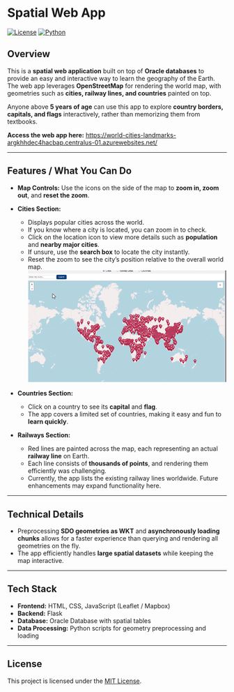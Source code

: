 # Spatial Web App

[![License](https://img.shields.io/badge/license-MIT-blue.svg)]()
[![Python](https://img.shields.io/badge/python-3.10-green.svg)]()

## Overview
This is a **spatial web application** built on top of **Oracle databases** to provide an easy and interactive way to learn the geography of the Earth. The web app leverages **OpenStreetMap** for rendering the world map, with geometries such as **cities, railway lines, and countries** painted on top.  

Anyone above **5 years of age** can use this app to explore **country borders, capitals, and flags** interactively, rather than memorizing them from textbooks.

**Access the web app here:** https://world-cities-landmarks-argkhhdec4hacbap.centralus-01.azurewebsites.net/

---

## Features / What You Can Do

- **Map Controls:** Use the icons on the side of the map to **zoom in, zoom out**, and **reset the zoom**.  

- **Cities Section:**  
  - Displays popular cities across the world.  
  - If you know where a city is located, you can zoom in to check.  
  - Click on the location icon to view more details such as **population** and **nearby major cities**.  
  - If unsure, use the **search box** to locate the city instantly.  
  - Reset the zoom to see the city’s position relative to the overall world map.  
  ![Demo Animation](citysearch-ezgif.gif)

- **Countries Section:**  
  - Click on a country to see its **capital** and **flag**.  
  - The app covers a limited set of countries, making it easy and fun to **learn quickly**.  

- **Railways Section:**  
  - Red lines are painted across the map, each representing an actual **railway line** on Earth.  
  - Each line consists of **thousands of points**, and rendering them efficiently was challenging.  
  - Currently, the app lists the existing railway lines worldwide. Future enhancements may expand functionality here.

---

## Technical Details

- Preprocessing **SDO geometries as WKT** and **asynchronously loading chunks** allows for a faster experience than querying and rendering all geometries on the fly.  
- The app efficiently handles **large spatial datasets** while keeping the map interactive.  

---

## Tech Stack

- **Frontend:** HTML, CSS, JavaScript (Leaflet / Mapbox)  
- **Backend:** Flask  
- **Database:** Oracle Database with spatial tables  
- **Data Processing:** Python scripts for geometry preprocessing and loading  

---

## License
This project is licensed under the [MIT License](LICENSE).

